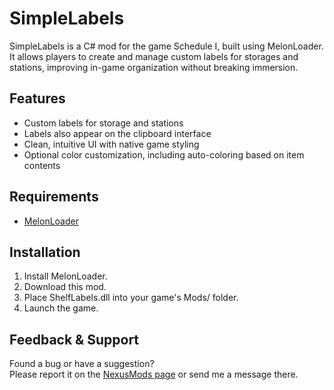 # SimpleLabels

SimpleLabels is a C# mod for the game Schedule I, built using MelonLoader. It allows players to create and manage custom labels for storages and stations, improving in-game organization without breaking immersion.

## Features

- Custom labels for storage and stations
- Labels also appear on the clipboard interface
- Clean, intuitive UI with native game styling
- Optional color customization, including auto-coloring based on item contents

## Requirements

- [MelonLoader](https://melonwiki.xyz/)

## Installation

1. Install MelonLoader.
2. Download this mod.
3. Place ShelfLabels.dll into your game's Mods/ folder.
4. Launch the game.

## Feedback & Support

Found a bug or have a suggestion?  
Please report it on the [NexusMods page](https://www.nexusmods.com/schedule1/mods/590) or send me a message there.
